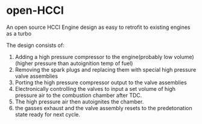 # open-HCCI
An open source HCCI Engine design as easy to retrofit to existing engines as a turbo

The design consists of:
1. Adding a high pressure compressor to the engine(probably low volume)(higher pressure than autoignition temp of fuel)
2. Removing the spark plugs and replacing them with special high pressure valve assemblies
3. Porting the high pressure compressor output to the valve assemblies
4. Electronically controlling the valves to input a set volume of high pressure air to the combustion chamber after TDC.
5. The high pressure air then autoignites the chamber.
6. the gasses exhaust and the valve assembly resets to the predetonation state ready for next cycle.
